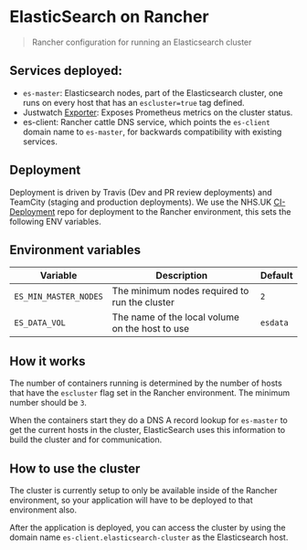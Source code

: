 # ElasticSearch on Rancher

> Rancher configuration for running an Elasticsearch cluster

## Services deployed:

- `es-master`: Elasticsearch nodes, part of the Elasticsearch cluster, one runs on every host that has an `escluster=true` tag defined.
- Justwatch [Exporter]: Exposes Prometheus metrics on the cluster status.
- es-client: Rancher cattle DNS service, which points the `es-client` domain name to `es-master`, for backwards compatibility with existing services.

## Deployment

Deployment is driven by Travis (Dev and PR review deployments) and TeamCity (staging and production deployments). We use the NHS.UK [CI-Deployment] repo for deployment to the Rancher environment, this sets the following ENV variables.

## Environment variables

| Variable | Description | Default | 
| -------- | ----------- | ------- |
| `ES_MIN_MASTER_NODES` | The minimum nodes required to run the cluster | `2` |
| `ES_DATA_VOL` | The name of the local volume on the host to use | `esdata` |

## How it works

The number of containers running is determined by the number of hosts that have the `escluster` flag set in the Rancher environment. The minimum number should be `3`.

When the containers start they do a DNS A record lookup for `es-master` to get the current hosts in the cluster, ElasticSearch uses this information to build the cluster and for communication.

## How to use the cluster

The cluster is currently setup to only be available inside of the Rancher environment, so your application will have to be deployed to that environment also.

After the application is deployed, you can access the cluster by using the domain name `es-client.elasticsearch-cluster` as the Elasticsearch host.

   [Rancher]: <https://rancher.com/>
   [ElasticSearch]: <https://www.elastic.co/>
   [Exporter]: <https://github.com/justwatchcom/elasticsearch_exporter>
   [Ci-Deployment]: <https://github.com/nhsuk/ci-deployment>
